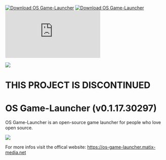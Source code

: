 [![Download OS Game-Launcher](https://img.shields.io/sourceforge/dt/os-game-launcher.svg)](https://sourceforge.net/projects/os-game-launcher/files/latest/download) 
[![Download OS Game-Launcher](https://img.shields.io/sourceforge/dm/os-game-launcher.svg)](https://sourceforge.net/projects/os-game-launcher/files/latest/download) 
[![Download OS Game-Launcher](https://sourceforge.net/sflogo.php?type=13&group_id=3210715)](https://sourceforge.net/p/os-game-launcher/)


<img src="https://os-game-launcher.matix-media.net/media/images/icon.png" />

# THIS PROJECT IS DISCONTINUED

# OS Game-Launcher (v0.1.17.30297)
OS Game-Launcher is an open-source game launcher for people who love open source.

<img src="https://os-game-launcher.matix-media.net/media/images/screenshots/screenshot-game-details-v01116.png" />


For more infos visit the offical website:
https://os-game-launcher.matix-media.net
